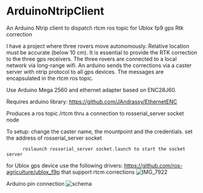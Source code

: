 # ArduinoNtripClient
An Arduino Ntrip client to dispatch rtcm ros topic for Ublox fp9 gps Rtk correction

I have a project where three rovers move autonomously. Relative location must be accurate (below 10 cm). It is essential to provide the RTK correction to the three gps receivers. The three rovers are connected to a local network via long-range wifi. An arduino sends the corrections via a caster server with ntrip protocol to all gps devices. The messages are encapsulated in the rtcm ros topic.



Use Arduino Mega 2560 and ethernet adapter based on ENC28J60.

Requires arduino library:   https://github.com/JAndrassy/EthernetENC

Produces a ros topic /rtcm thru a connection to rosserial_server socket node

To setup: change the caster name, the mountpoint and the credentials.
          set the address of rosserial_server socket
          
          roslaunch rosserial_server socket.launch to start the socket server

for Ublox gps device use the following drivers: https://github.com/ros-agriculture/ublox_f9p that support rtcm corrections
![IMG_7922](https://github.com/maxdod/ArduinoNtripClient/assets/39596051/a0ced7e8-87bc-4e2a-a360-8055bf8ea5c6)

Arduino pin connection
![schema](https://github.com/maxdod/ArduinoNtripClient/assets/39596051/1a6b2d00-a6c6-4755-b756-d12bca8a1f75)
